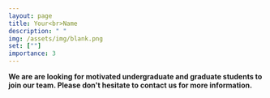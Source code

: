 ```yaml
---
layout: page
title: Your<br>Name
description: " "
img: /assets/img/blank.png
set: [""]
importance: 3
---
```


**We are are  looking for motivated undergraduate and graduate students to join our team. 
Please don't hesitate to contact us for more information.**

